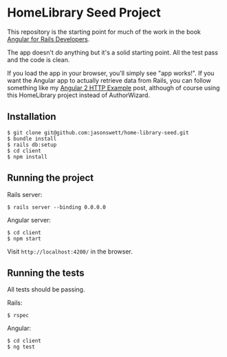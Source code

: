 # HomeLibrary Seed Project

This repository is the starting point for much of the work in the book [Angular for Rails Developers](https://www.angularonrails.com/angular-rails-developers/).

The app doesn't _do_ anything but it's a solid starting point. All the test pass and the code is clean.

If you load the app in your browser, you'll simply see "app works!". If you want the Angular app to actually retrieve data from Rails, you can follow something like my [Angular 2 HTTP Example](https://www.angularonrails.com/angular-2-http-example/) post, although of course using this HomeLibrary project instead of AuthorWizard.

## Installation

```
$ git clone git@github.com:jasonswett/home-library-seed.git
$ bundle install
$ rails db:setup
$ cd client
$ npm install
```

## Running the project

Rails server:

```
$ rails server --binding 0.0.0.0
```

Angular server:

```
$ cd client
$ npm start
```

Visit `http://localhost:4200/` in the browser.

## Running the tests

All tests should be passing.

Rails:

```
$ rspec
```

Angular:

```
$ cd client
$ ng test
```
